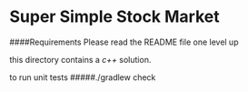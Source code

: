 # Super Simple Stock Market

####Requirements
Please read the README file one level up

this directory contains a *c++* solution.

to run unit tests
#####./gradlew check
